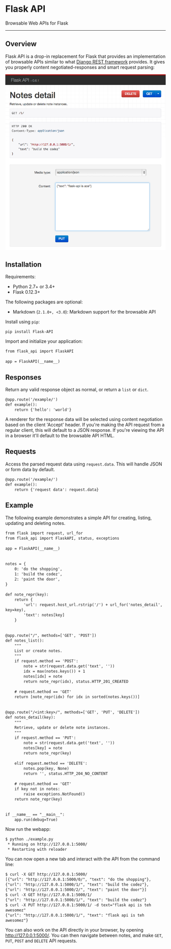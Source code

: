 # Flask API

Browsable Web APIs for Flask

---

## Overview

Flask API is a drop-in replacement for Flask that provides an implementation of browsable APIs similar to what [Django REST framework](http://www.django-rest-framework.org) provides. It gives you properly content negotiated-responses and smart request parsing:

![Screenshot](screenshot.png)

## Installation

Requirements:

* Python 2.7+ or 3.4+
* Flask 0.12.3+

The following packages are optional:

* Markdown (`2.1.0+, <3.0`): Markdown support for the browsable API

Install using `pip`:

    pip install Flask-API

Import and initialize your application:

    from flask_api import FlaskAPI

    app = FlaskAPI(__name__)

## Responses

Return any valid response object as normal, or return a `list` or `dict`.

    @app.route('/example/')
    def example():
        return {'hello': 'world'}

A renderer for the response data will be selected using content negotiation based on the client 'Accept' header. If you're making the API request from a regular client, this will default to a JSON response. If you're viewing the API in a browser it'll default to the browsable API HTML. 

## Requests

Access the parsed request data using `request.data`.  This will handle JSON or form data by default.

    @app.route('/example/')
    def example():
        return {'request data': request.data}

## Example

The following example demonstrates a simple API for creating, listing, updating and deleting notes.

    from flask import request, url_for
    from flask_api import FlaskAPI, status, exceptions
    
    app = FlaskAPI(__name__)
    
    
    notes = {
        0: 'do the shopping',
        1: 'build the codez',
        2: 'paint the door',
    }
    
    def note_repr(key):
        return {
            'url': request.host_url.rstrip('/') + url_for('notes_detail', key=key),
            'text': notes[key]
        }
    
    
    @app.route("/", methods=['GET', 'POST'])
    def notes_list():
        """
        List or create notes.
        """
        if request.method == 'POST':
            note = str(request.data.get('text', ''))
            idx = max(notes.keys()) + 1
            notes[idx] = note
            return note_repr(idx), status.HTTP_201_CREATED
    
        # request.method == 'GET'
        return [note_repr(idx) for idx in sorted(notes.keys())]
    
    
    @app.route("/<int:key>/", methods=['GET', 'PUT', 'DELETE'])
    def notes_detail(key):
        """
        Retrieve, update or delete note instances.
        """
        if request.method == 'PUT':
            note = str(request.data.get('text', ''))
            notes[key] = note
            return note_repr(key)
    
        elif request.method == 'DELETE':
            notes.pop(key, None)
            return '', status.HTTP_204_NO_CONTENT
    
        # request.method == 'GET'
        if key not in notes:
            raise exceptions.NotFound()
        return note_repr(key)
    
    
    if __name__ == "__main__":
        app.run(debug=True)

Now run the webapp:

    $ python ./example.py
     * Running on http://127.0.0.1:5000/
     * Restarting with reloader

You can now open a new tab and interact with the API from the command line:

    $ curl -X GET http://127.0.0.1:5000/
    [{"url": "http://127.0.0.1:5000/0/", "text": "do the shopping"}, {"url": "http://127.0.0.1:5000/1/", "text": "build the codez"}, {"url": "http://127.0.0.1:5000/2/", "text": "paint the door"}]
    $ curl -X GET http://127.0.0.1:5000/1/
    {"url": "http://127.0.0.1:5000/1/", "text": "build the codez"}
    $ curl -X PUT http://127.0.0.1:5000/1/ -d text="flask api is teh awesomez"
    {"url": "http://127.0.0.1:5000/1/", "text": "flask api is teh awesomez"}

You can also work on the API directly in your browser, by opening <http://127.0.0.1:5000/>.  You can then navigate between notes, and make `GET`, `PUT`, `POST` and `DELETE` API requests.
